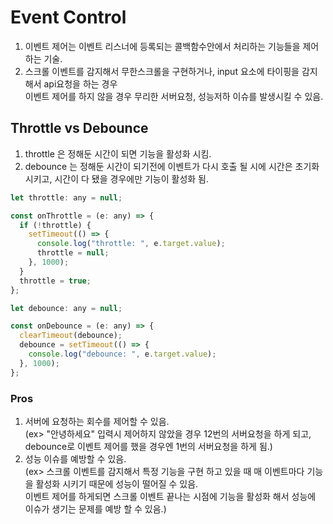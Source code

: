 # **Event Control**

1. 이벤트 제어는 이벤트 리스너에 등록되는 콜백함수안에서 처리하는 기능들을 제어하는 기술.
2. 스크롤 이벤트를 감지해서 무한스크롤을 구현하거나, input 요소에 타이핑을 감지해서 api요청을 하는 경우<br>
   이벤트 제어를 하지 않을 경우 무리한 서버요청, 성능저하 이슈를 발생시킬 수 있음.

## Throttle vs Debounce

1. throttle 은 정해둔 시간이 되면 기능을 활성화 시킴.
2. debounce 는 정해둔 시간이 되기전에 이벤트가 다시 호출 될 시에 시간은 초기화시키고, 시간이 다 됐을 경우에만 기능이 활성화 됨.

```js
let throttle: any = null;

const onThrottle = (e: any) => {
  if (!throttle) {
    setTimeout(() => {
      console.log("throttle: ", e.target.value);
      throttle = null;
    }, 1000);
  }
  throttle = true;
};

let debounce: any = null;

const onDebounce = (e: any) => {
  clearTimeout(debounce);
  debounce = setTimeout(() => {
    console.log("debounce: ", e.target.value);
  }, 1000);
};
```

### Pros

1. 서버에 요청하는 회수를 제어할 수 있음.<br>
   (ex> "안녕하세요" 입력시 제어하지 않았을 경우 12번의 서버요청을 하게 되고, debounce로 이벤트 제어를 했을 경우엔 1번의 서버요청을 하게 됨.)
2. 성능 이슈를 예방할 수 있음.<br>
   (ex> 스크롤 이벤트를 감지해서 특정 기능을 구현 하고 있을 때 매 이벤트마다 기능을 활성화 시키기 때문에 성능이 떨어질 수 있음.<br>
   이벤트 제어를 하게되면 스크롤 이벤트 끝나는 시점에 기능을 활성화 해서 성능에 이슈가 생기는 문제를 예방 할 수 있음.)
